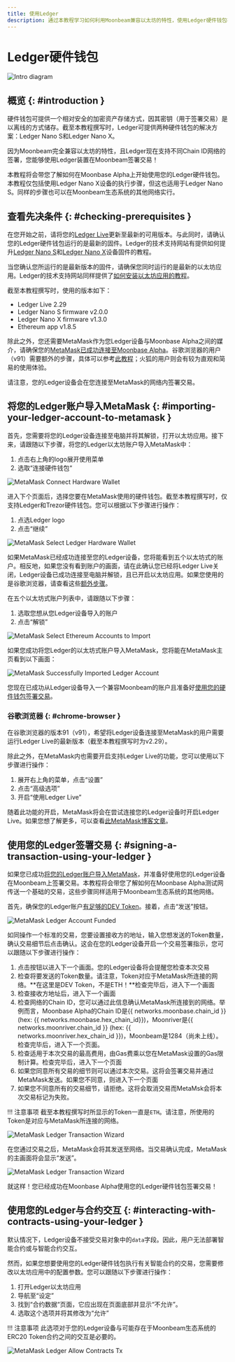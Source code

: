 ```yaml
---
title: 使用Ledger
description: 通过本教程学习如何利用Moonbeam兼容以太坊的特性，使用Ledger硬件钱包在Moonbeam内签署交易
---
```


# Ledger硬件钱包

![Intro diagram](/images/tokens/connect/ledger/ledger-banner.png)

## 概览 {: #introduction } 

硬件钱包可提供一个相对安全的加密资产存储方式，因其密钥（用于签署交易）是以离线的方式储存。截至本教程撰写时，Ledger可提供两种硬件钱包的解决方案：Ledger Nano S和Ledger Nano X。

因为Moonbeam完全兼容以太坊的特性，且Ledger现在支持不同Chain ID网络的签署，您能够使用Ledger装置在Moonbeam签署交易！

本教程将会带您了解如何在Moonbase Alpha上开始使用您的Ledger硬件钱包。本教程仅包括使用Ledger Nano X设备的执行步骤，但这也适用于Ledger Nano S。同样的步骤也可以在Moonbeam生态系统的其他网络实行。

## 查看先决条件 {: #checking-prerequisites } 

在您开始之前，请将您的[Ledger Live](https://www.ledger.com/ledger-live/download)更新至最新的可用版本。与此同时，请确认您的Ledger硬件钱包运行的是最新的固件。Ledger的技术支持网站有提供如何提升[Ledger Nano S](https://support.ledger.com/hc/en-us/articles/360002731113-Update-Ledger-Nano-S-firmware)和[Ledger Nano X](https://support.ledger.com/hc/en-us/articles/360013349800-Update-Ledger-Nano-X-firmware)设备固件的教程。

当您确认您所运行的是最新版本的固件，请确保您同时运行的是最新的以太坊应用。Ledger的技术支持网站同样提供了[如何安装以太坊应用的教程](https://support.ledger.com/hc/en-us/articles/360009576554-Ethereum-ETH-)。

截至本教程撰写时，使用的版本如下：

 - Ledger Live 2.29
 - Ledger Nano S firmware v2.0.0
 - Ledger Nano X firmware v1.3.0
 - Ethereum app v1.8.5

除此之外，您还需要MetaMask作为您Ledger设备与Moonbase Alpha之间的媒介，请确保您的[MetaMask已成功连接至Moonbase Alpha](/integrations/wallets/metamask/)。谷歌浏览器的用户（v91）需要额外的步骤，具体可以参考[此教程](#谷歌浏览器)；火狐的用户则会有较为直观和简易的使用体验。

请注意，您的Ledger设备会在您连接至MetaMask的网络内签署交易。

## 将您的Ledger账户导入MetaMask {: #importing-your-ledger-account-to-metamask } 

首先，您需要将您的Ledger设备连接至电脑并将其解锁，打开以太坊应用。接下来，请跟随以下步骤，将您的Ledger以太坊账户导入MetaMask中：

 1. 点击右上角的logo展开使用菜单
 2. 选取“连接硬件钱包“

![MetaMask Connect Hardware Wallet](/images/tokens/connect/ledger/ledger-1.png)

进入下个页面后，选择您要在MetaMask使用的硬件钱包。截至本教程撰写时，仅支持Ledger和Trezor硬件钱包。您可以根据以下步骤进行操作：

 1. 点选Ledger logo
 2. 点击“继续”

![MetaMask Select Ledger Hardware Wallet](/images/tokens/connect/ledger/ledger-2.png)

如果MetaMask已经成功连接至您的Ledger设备，您将能看到五个以太坊式的账户。相反地，如果您没有看到账户的画面，请在此确认您已经将Ledger Live关闭，Ledger设备已成功连接至电脑并解锁，且已开启以太坊应用。如果您使用的是谷歌浏览器，请查看这些[额外步骤](#谷歌浏览器)。

在五个以太坊式账户列表中，请跟随以下步骤：

 1. 选取您想从您Ledger设备导入的账户
 2. 点击“解锁”

![MetaMask Select Ethereum Accounts to Import](/images/tokens/connect/ledger/ledger-3.png)

如果您成功将您Ledger的以太坊式账户导入MetaMask，您将能在MetaMask主页看到以下画面：

![MetaMask Successfully Imported Ledger Account](/images/tokens/connect/ledger/ledger-4.png)

您现在已成功从Ledger设备导入一个兼容Moonbeam的账户且准备好[使用您的硬件钱包签署交易](#使用您的Ledger签署交易)。

### 谷歌浏览器 {: #chrome-browser } 

在谷歌浏览器的版本91（v91），希望将Ledger设备连接至MetaMask的用户需要运行Ledger Live的最新版本（截至本教程撰写时为v2.29）。

除此之外，在MetaMask内也需要开启支持Ledger Live的功能，您可以使用以下步骤进行操作：

 1. 展开右上角的菜单，点击“设置”
 2. 点击“高级选项”
 3. 开启“使用Ledger Live”

随着此功能的开启，MetaMask将会在尝试连接您的Ledger设备时开启Ledger Live。如果您想了解更多，可以查看[此MetaMask博客文章](https://metamask.zendesk.com/hc/en-us/articles/360020394612-How-to-connect-a-Trezor-or-Ledger-Hardware-Wallet)。

## 使用您的Ledger签署交易 {: #signing-a-transaction-using-your-ledger } 

如果您已成功[将您的Ledger账户导入MetaMask](#将您的Ledger账户导入MetaMask)，并准备好使用您的Ledger设备在Moonbeam上签署交易。本教程将会带您了解如何在Moonbase Alpha测试网传送一个基础的交易，这些步骤同样适用于Moonbeam生态系统的其他网络。

首先，确保您的Ledger账户[有足够的DEV Token](/getting-started/moonbase/faucet/)。接着，点击“发送”按钮。

![MetaMask Ledger Account Funded](/images/tokens/connect/ledger/ledger-5.png)

如同操作一个标准的交易，您要设置接收方的地址，输入您想发送的Token数量，确认交易细节后点击确认。这会在您的Ledger设备开启一个交易签署指示，您可以跟随以下步骤进行操作：

 1. 点击按钮以进入下一个画面。您的Ledger设备将会提醒您检查本次交易
 2. 检查将要发送的Token数量。请注意，Token对应于MetaMask所连接的网络。**在这里是DEV Token，不是ETH！**检查完毕后，进入下一个画面
 3. 检查接收方地址后，进入下一个画面
 4. 检查网络的Chain ID，您可以通过此信息确认MetaMask所连接到的网络。举例而言，Moonbase Alpha的Chain ID是{{ networks.moonbase.chain_id }} (hex: {{ networks.moonbase.hex_chain_id}})，Moonriver是{{ networks.moonriver.chain_id }} (hex: {{ networks.moonriver.hex_chain_id }})，Moonbeam是1284（尚未上线）。检查完毕后，进入下一个页面。
 5. 检查适用于本次交易的最高费用，由Gas费乘以您在MetaMask设置的Gas限制计算。检查完毕后，进入下一个页面
 6. 如果您同意所有交易的细节则可以通过本次交易。这将会签署交易并通过MetaMask发送。如果您不同意，则进入下一个页面
 7. 如果您不同意所有的交易细节，请拒绝。这将会取消交易而MetaMsk会将本次交易标记为失败。

!!! 注意事项
    截至本教程撰写时所显示的Token一直是`ETH`。请注意，所使用的Token是对应与MetaMask所连接的网络。

![MetaMask Ledger Transaction Wizard](/images/tokens/connect/ledger/ledger-6.png)

在您通过交易之后，MetaMask会将其发送至网络。当交易确认完成，MetaMask的主画面将会显示“发送”。

![MetaMask Ledger Transaction Wizard](/images/tokens/connect/ledger/ledger-7.png)

就这样！您已经成功在Moonbase Alpha使用您的Ledger硬件钱包签署交易！

## 使用您的Ledger与合约交互 {: #interacting-with-contracts-using-your-ledger } 

默认情况下，Ledger设备不接受交易对象中的`data`字段。因此，用户无法部署智能合约或与智能合约交互。

然而，如果您想要使用您的Ledger硬件钱包执行有关智能合约的交易，您需要修改以太坊应用中的配置参数。您可以跟随以下步骤进行操作：

 1. 打开Ledger以太坊应用
 2. 导航至“设定”
 3. 找到“合约数据“页面，它应出现在页面底部并显示“不允许”。
 4. 选取这个选项并将其修改为“允许”

!!! 注意事项
    此选项对于您的Ledger设备与可能存在于Moonbeam生态系统的ERC20 Token合约之间的交互是必要的。

![MetaMask Ledger Allow Contracts Tx](/images/tokens/connect/ledger/ledger-8.png)
